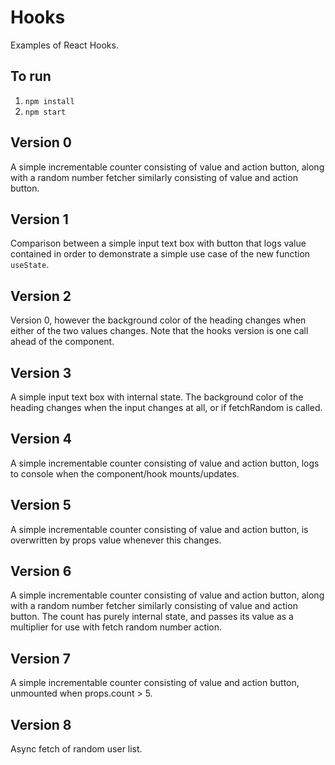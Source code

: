 # Hooks

Examples of React Hooks.

## To run

1. `npm install`
1. `npm start`

## Version 0

A simple incrementable counter consisting of value and action button, along with a random number fetcher similarly consisting of value and action button.

## Version 1

Comparison between a simple input text box with button that logs value contained in order to demonstrate a simple use case of the new function `useState`.

## Version 2

Version 0, however the background color of the heading changes when either of the two values changes. Note that the hooks version is one call ahead of the component.

## Version 3

A simple input text box with internal state. The background color of the heading changes when the input changes at all, or if fetchRandom is called.

## Version 4

A simple incrementable counter consisting of value and action button, logs to console when the component/hook mounts/updates.

## Version 5

A simple incrementable counter consisting of value and action button, is overwritten by props value whenever this changes.

## Version 6

A simple incrementable counter consisting of value and action button, along with a random number fetcher similarly consisting of value and action button. The count has purely internal state, and passes its value as a multiplier for use with fetch random number action.

## Version 7

A simple incrementable counter consisting of value and action button, unmounted when props.count > 5.

## Version 8

Async fetch of random user list.
